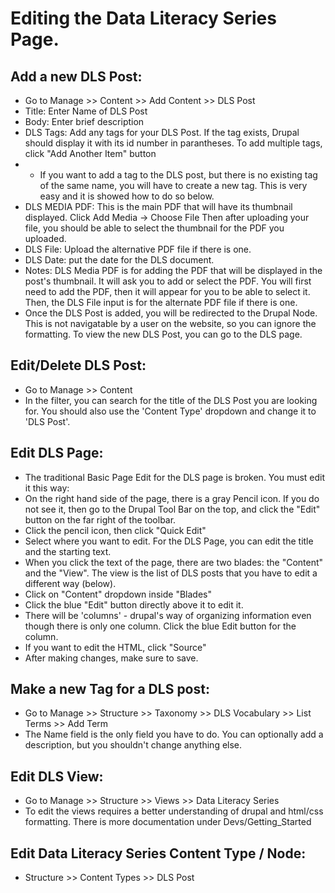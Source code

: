 # Editing the Data Literacy Series Page.


## Add a new DLS Post:
- Go to Manage >> Content >> Add Content >> DLS Post
- Title: Enter Name of DLS Post
- Body: Enter brief description
- DLS Tags: Add any tags for your DLS Post.  If the tag exists, Drupal should display it with its id number in parantheses.  To add multiple tags, click "Add Another Item" button
- - If you want to add a tag to the DLS post, but there is no existing tag of the same name, you will have to create a new tag.  This is very easy and it is showed how to do so below.
- DLS MEDIA PDF: This is the main PDF that will have its thumbnail displayed.  Click Add Media -> Choose File Then after uploading your file, you should be able to select the thumbnail for the PDF you uploaded.
- DLS File: Upload the alternative PDF file if there is one.
- DLS Date: put the date for the DLS document.
- Notes: DLS Media PDF is for adding the PDF that will be displayed in the post's thumbnail.  It will ask you to add or select the PDF.  You will first need to add the PDF, then it will appear for you to be able to select it.  Then, the DLS File input is for the alternate PDF file if there is one.  
- Once the DLS Post is added, you will be redirected to the Drupal Node.  This is not navigatable by a user on the website, so you can ignore the formatting.  To view the new DLS Post, you can go to the DLS page.

## Edit/Delete DLS Post:
- Go to Manage >> Content
- In the filter, you can search for the title of the DLS Post you are looking for.  You should also use the 'Content Type' dropdown and change it to 'DLS Post'.  

## Edit DLS Page:  
- The traditional Basic Page Edit for the DLS page is broken.  You must edit it this way:
- On the right hand side of the page, there is a gray Pencil icon.  If you do not see it, then go to the Drupal Tool Bar on the top, and click the "Edit" button on the far right of the toolbar.
- Click the pencil icon, then click "Quick Edit"
- Select where you want to edit.  For the DLS Page, you can edit the title and the starting text. 
- When you click the text of the page, there are two blades: the "Content" and the "View".  The view is the list of DLS posts that you have to edit a different way (below).
- Click on "Content" dropdown inside "Blades"
- Click the blue "Edit" button directly above it to edit it. 
- There will be 'columns' - drupal's way of organizing information even though there is only one column. Click the blue Edit button for the column.
- If you want to edit the HTML, click "Source"
- After making changes, make sure to save.

## Make a new Tag for a DLS post:  
- Go to Manage >> Structure >> Taxonomy >> DLS Vocabulary >> List Terms >> Add Term
- The Name field is the only field you have to do.  You can optionally add a description, but you shouldn't change anything else.

## Edit DLS View:
- Go to Manage >> Structure >> Views >> Data Literacy Series
- To edit the views requires a better understanding of drupal and html/css formatting.  There is more documentation under Devs/Getting_Started

## Edit Data Literacy Series Content Type / Node:
- Structure >> Content Types >> DLS Post
